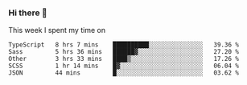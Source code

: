 ### Hi there 👋

<!--
**qiruohan/qiruohan** is a ✨ _special_ ✨ repository because its `README.md` (this file) appears on your GitHub profile.

Here are some ideas to get you started:

- 🔭 I’m currently working on ...
- 🌱 I’m currently learning ...
- 👯 I’m looking to collaborate on ...
- 🤔 I’m looking for help with ...
- 💬 Ask me about ...
- 📫 How to reach me: ...
- 😄 Pronouns: ...
- ⚡ Fun fact: ...
-->

This week I spent my time on 
<!--START_SECTION:waka-->
```text
TypeScript   8 hrs 7 mins    ██████████░░░░░░░░░░░░░░░   39.36 % 
Sass         5 hrs 36 mins   ██████▓░░░░░░░░░░░░░░░░░░   27.20 % 
Other        3 hrs 33 mins   ████▒░░░░░░░░░░░░░░░░░░░░   17.26 % 
SCSS         1 hr 14 mins    █▓░░░░░░░░░░░░░░░░░░░░░░░   06.04 % 
JSON         44 mins         █░░░░░░░░░░░░░░░░░░░░░░░░   03.62 % 
```
<!--END_SECTION:waka-->
